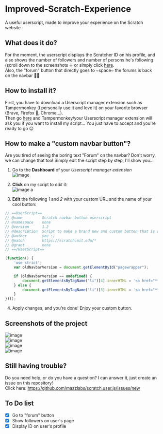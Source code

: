 # Improved-Scratch-Experience
A useful userscript, made to improve your experience on the Scratch website.

## What does it do?
For the moment, the userscript displays the Scratcher ID on his profile, and also shows the number of followers and number of persons he's following (scroll down to the screenshots ↓ or simply click [here](https://github.com/Ma15fo43/Improved-Scratch-Experience/tree/master#screenshots-of-the-project).<br>
Also, the "forum" button that directly goes to ~space~ the forums is back on the navbar 👌🏻

## How to install it?
First, you have to download a Userscript manager extension such as Tampermonkey (I personally use it and love it) on your favorite browser (Brave, Firefox 🦊, Chrome...). <br>
Then go [here](https://github.com/Ma15fo43/improved-scratch-experience/raw/master/userscript.user.js) and Tampermonkey/your Userscript manager extension will ask you if you want to install my script... You just have to accept and you're ready to go 😉

## How to make a "custom navbar button"?
Are you tired of seeing the boring text "Forum" on the navbar? Don't worry, we can change that too! Simply edit the script step by step, I'll show you...

1. Go to the **Dashboard** of your *Userscript manager extension*<br>
![image](https://user-images.githubusercontent.com/37367577/74733969-c805bc80-524d-11ea-9c9c-684a27bbe1bd.png)

2. **Click** on my script to *edit* it:<br>
![image](https://user-images.githubusercontent.com/37367577/74734410-c5579700-524e-11ea-933e-7bdc1969b783.png)
a
3. **Edit** the following *1* and *2* with your custom URL and the name of your cool button:
```js
// ==UserScript==
// @name         Scratch navbar button userscript
// @namespace    none
// @version      1.2
// @description  Script to make a brand new and custom button that is appearing on the Scratch website navbar.
// @author       you :)
// @match        https://scratch.mit.edu/*
// @grant        none
// ==/UserScript==

(function() {
    'use strict';
    var oldNavbarVersion = document.getElementById("pagewrapper");

    if (oldNavbarVersion == undefined) {
        document.getElementsByTagName("li")[4].innerHTML = '<a href="**1- CUSTOM URL**">**2- CUSTOM NAME**</a>';
    } else {
        document.getElementsByTagName("li")[3].innerHTML = '<a href="**1- CUSTOM URL**">**2- CUSTOM NAME**</a>';
    }
})();
```
4. Apply changes, and you're done! Enjoy your custom button.

## Screenshots of the project
![image](https://user-images.githubusercontent.com/37367577/74733499-be2f8980-524c-11ea-8793-1264909b79fd.png)<br>
![image](https://user-images.githubusercontent.com/37367577/74733566-dd2e1b80-524c-11ea-9544-9acae76cccea.png)<br>
![image](https://user-images.githubusercontent.com/37367577/74861334-7858eb00-534a-11ea-99fd-f662813125e6.png) <br>
![image](https://user-images.githubusercontent.com/37367577/74861390-8d357e80-534a-11ea-8f5f-dea44c76ff88.png)

## Still having trouble?
Do you need help, or do you have a question? I can answer it, just create an issue on this repository! <br>
Click here: https://github.com/mazzlabs/scratch.user.js/issues/new <br>

## To Do list
- [x] Go to "forum" button
- [x] Show followers on user's page
- [x] Display ID on user's profile
